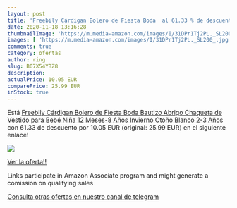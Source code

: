 ```yaml
---
layout: post
title: 'Freebily Cárdigan Bolero de Fiesta Boda  al 61.33 % de descuento'
date: 2020-11-18 13:16:28
thumbnailImage: 'https://m.media-amazon.com/images/I/31DPr1Tj2PL._SL200_.jpg'
images: [ 'https://m.media-amazon.com/images/I/31DPr1Tj2PL._SL200_.jpg' ]
comments: true
category: ofertas
author: ring
slug: B07X54YBZ8
description:
actualPrice: 10.05 EUR
comparePrice: 25.99 EUR
inStock: true
---
```


Está [Freebily Cárdigan Bolero de Fiesta Boda Bautizo Abrigo Chaqueta de Vestido para Bebé Niña  12 Meses-8 Años  Invierno Otoño Blanco 2-3 Años](https://www.amazon.es/dp/B07X54YBZ8/?tag=tolees-21) con 61.33 de descuento por 10.05 EUR (original: 25.99 EUR) en el siguiente enlace!

[![](https://m.media-amazon.com/images/I/31DPr1Tj2PL._SL200_.jpg)](https://www.amazon.es/dp/B07X54YBZ8/?tag=tolees-21)

[Ver la oferta!!](https://www.amazon.es/dp/B07X54YBZ8/?tag=tolees-21)

Links participate in Amazon Associate program and might generate a comission on qualifying sales

[Consulta otras ofertas en nuestro canal de telegram](https://t.me/s/ofertas25)
